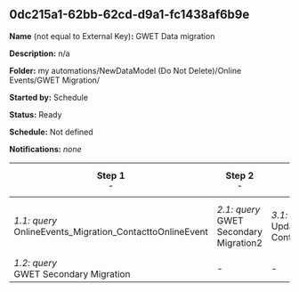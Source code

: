 ## 0dc215a1-62bb-62cd-d9a1-fc1438af6b9e

**Name** (not equal to External Key)**:** GWET Data migration

**Description:** n/a

**Folder:** my automations/NewDataModel (Do Not Delete)/Online Events/GWET Migration/

**Started by:** Schedule

**Status:** Ready

**Schedule:** Not defined

**Notifications:** _none_


| Step 1<br>_<small>-</small>_ | Step 2<br>_<small>-</small>_ | Step 3<br>_<small>-</small>_ | Step 4<br>_<small>-</small>_ | Step 5<br>_<small>-</small>_ | Step 6<br>_<small>-</small>_ | Step 7<br>_<small>-</small>_ | Step 8<br>_<small>Updating Survey and ContactToOnlineEvents To New Data model DE&amp;amp;amp;amp;amp;amp;amp;amp;amp;amp;amp;amp;amp;amp;#x27;s</small>_ |
| --- | --- | --- | --- | --- | --- | --- | --- |
| _1.1: query_<br>OnlineEvents_Migration_ContacttoOnlineEvent | _2.1: query_<br>GWET Secondary Migration2 | _3.1: query_<br>Update to New ContacttoOnlineEvents | _4.1: query_<br>CL Survey Migration | _5.1: query_<br>Agenda_OLD_Migration | _6.1: query_<br>Speaker_OLD_Migration | _7.1: query_<br>OnlineEvent_OLD_Migration | _8.1: query_<br>Update to Survey |
| _1.2: query_<br>GWET Secondary Migration | - | - | - | - | - | - | - |
